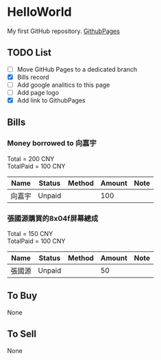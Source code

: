 # HelloWorld

My first GitHub repository. [GithubPages](https://yuan-quan.github.io/HelloWorld/)

## TODO List

- [ ] Move GitHub Pages to a dedicated branch
- [x] Bills record
- [ ] Add google analitics to this page
- [ ] Add page logo
- [x] Add link to GithubPages

## Bills

### Money borrowed to 向嘉宇

Total = 200 CNY  
TotalPaid = 100 CNY  

| Name | Status | Method | Amount | Note |
| -----| ------ | ------ | ------ | ---- |
| 向嘉宇 | Unpaid | | 100 | |

### 張國源購買的8x04f屏幕總成

Total = 150 CNY  
TotalPaid = 100 CNY  

| Name | Status | Method | Amount | Note |
| -----| ------ | ------ | ------ | ---- |
| 張國源 | Unpaid | | 50 | |

## To Buy

None

## To Sell

None

